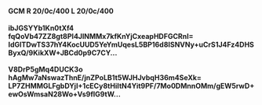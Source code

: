 #### GCM R 20/0c/400 L 20/0c/400
**ibJGSYYb1Kn0tXf4**<br/>**fqQoVb47ZZ8gt8PI4JlNMMx7kfKnYjCxeapHDFGCRnI=**<br/>**IdGlTDwTS37hY4KocUUD5YeYmUqesL5BP16d8ISNVNy+uCrS1J4Fz4DHSByxQ/9KikXW+JBCd0p9C7CY...**<br/><br/>
**V8DrP5gMq4DUCK3o**<br/>**hAgMw7aNswazThnE/jnZPoLB1t5WJHJvbqH36m4SeXk=**<br/>**LP7ZHMMGLFgbDYjI+1cECy8tHiItN4Yit9PF/7Mo0DMnnOMm/gEW5rwD+ewOsWmsaN28Wo+Vs9flG9tW...**